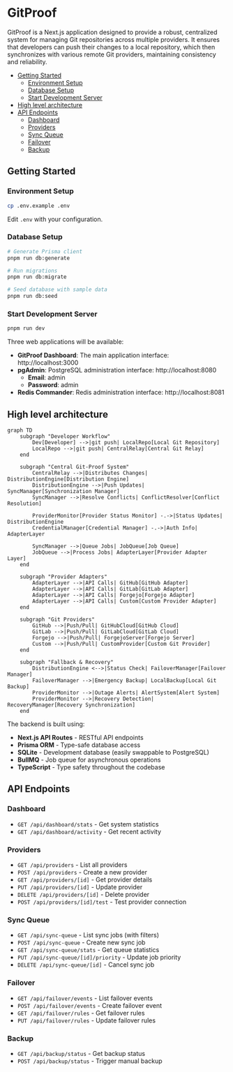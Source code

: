 # GitProof <!-- omit in toc -->

GitProof is a Next.js application designed to provide a robust, centralized system for managing Git repositories across multiple providers. It ensures that developers can push their changes to a local repository, which then synchronizes with various remote Git providers, maintaining consistency and reliability.

- [Getting Started](#getting-started)
  - [Environment Setup](#environment-setup)
  - [Database Setup](#database-setup)
  - [Start Development Server](#start-development-server)
- [High level architecture](#high-level-architecture)
- [API Endpoints](#api-endpoints)
  - [Dashboard](#dashboard)
  - [Providers](#providers)
  - [Sync Queue](#sync-queue)
  - [Failover](#failover)
  - [Backup](#backup)


## Getting Started

### Environment Setup

```bash
cp .env.example .env
```

Edit `.env` with your configuration.

### Database Setup

```bash
# Generate Prisma client
pnpm run db:generate

# Run migrations
pnpm run db:migrate

# Seed database with sample data
pnpm run db:seed
```

### Start Development Server

```bash
pnpm run dev
```

Three web applications will be available:
- **GitProof Dashboard**: The main application interface: http://localhost:3000
- **pgAdmin**: PostgreSQL administration interface: http://localhost:8080
  - **Email**: admin
  - **Password**: admin
- **Redis Commander**: Redis administration interface: http://localhost:8081

## High level architecture

```mermaid
graph TD
    subgraph "Developer Workflow"
        Dev[Developer] -->|git push| LocalRepo[Local Git Repository]
        LocalRepo -->|git push| CentralRelay[Central Git Relay]
    end
    
    subgraph "Central Git-Proof System"
        CentralRelay -->|Distributes Changes| DistributionEngine[Distribution Engine]
        DistributionEngine -->|Push Updates| SyncManager[Synchronization Manager]
        SyncManager -->|Resolve Conflicts| ConflictResolver[Conflict Resolution]
        
        ProviderMonitor[Provider Status Monitor] -.->|Status Updates| DistributionEngine
        CredentialManager[Credential Manager] -.->|Auth Info| AdapterLayer
        
        SyncManager -->|Queue Jobs| JobQueue[Job Queue]
        JobQueue -->|Process Jobs| AdapterLayer[Provider Adapter Layer]
    end
    
    subgraph "Provider Adapters"
        AdapterLayer -->|API Calls| GitHub[GitHub Adapter]
        AdapterLayer -->|API Calls| GitLab[GitLab Adapter]
        AdapterLayer -->|API Calls| Forgejo[Forgejo Adapter]
        AdapterLayer -->|API Calls| Custom[Custom Provider Adapter]
    end
    
    subgraph "Git Providers"
        GitHub -->|Push/Pull| GitHubCloud[GitHub Cloud]
        GitLab -->|Push/Pull| GitLabCloud[GitLab Cloud]
        Forgejo -->|Push/Pull| ForgejoServer[Forgejo Server]
        Custom -->|Push/Pull| CustomProvider[Custom Git Provider]
    end
    
    subgraph "Fallback & Recovery"
        DistributionEngine <-->|Status Check| FailoverManager[Failover Manager]
        FailoverManager -->|Emergency Backup| LocalBackup[Local Git Backup]
        ProviderMonitor -->|Outage Alerts| AlertSystem[Alert System]
        ProviderMonitor -->|Recovery Detection| RecoveryManager[Recovery Synchronization]
    end
```

The backend is built using:

- **Next.js API Routes** - RESTful API endpoints
- **Prisma ORM** - Type-safe database access
- **SQLite** - Development database (easily swappable to PostgreSQL)
- **BullMQ** - Job queue for asynchronous operations
- **TypeScript** - Type safety throughout the codebase


## API Endpoints

### Dashboard
- `GET /api/dashboard/stats` - Get system statistics
- `GET /api/dashboard/activity` - Get recent activity

### Providers
- `GET /api/providers` - List all providers
- `POST /api/providers` - Create a new provider
- `GET /api/providers/[id]` - Get provider details
- `PUT /api/providers/[id]` - Update provider
- `DELETE /api/providers/[id]` - Delete provider
- `POST /api/providers/[id]/test` - Test provider connection

### Sync Queue
- `GET /api/sync-queue` - List sync jobs (with filters)
- `POST /api/sync-queue` - Create new sync job
- `GET /api/sync-queue/stats` - Get queue statistics
- `PUT /api/sync-queue/[id]/priority` - Update job priority
- `DELETE /api/sync-queue/[id]` - Cancel sync job

### Failover
- `GET /api/failover/events` - List failover events
- `POST /api/failover/events` - Create failover event
- `GET /api/failover/rules` - Get failover rules
- `PUT /api/failover/rules` - Update failover rules

### Backup
- `GET /api/backup/status` - Get backup status
- `POST /api/backup/status` - Trigger manual backup